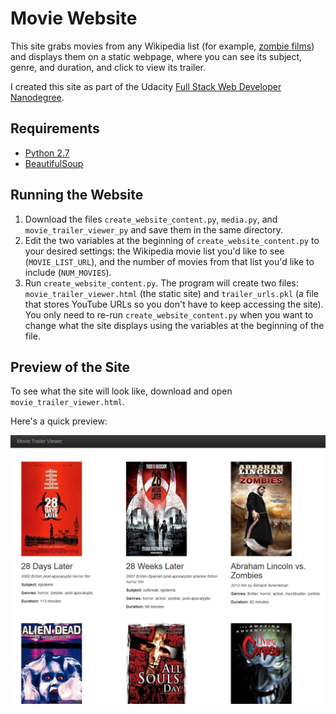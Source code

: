 # Movie Website
This site grabs movies from any Wikipedia list (for example, [zombie films](https://en.wikipedia.org/wiki/List_of_zombie_films)) and displays them on a static webpage, where you can see its subject, genre, and duration, and click to view its trailer.

I created this site as part of the Udacity [Full Stack Web Developer Nanodegree](https://www.udacity.com/course/full-stack-web-developer-nanodegree--nd004).

## Requirements
* [Python 2.7](https://www.python.org/downloads/)
* [BeautifulSoup](https://www.crummy.com/software/BeautifulSoup/bs4/doc/#installing-beautiful-soup)

## Running the Website
1. Download the files `create_website_content.py`, `media.py`, and `movie_trailer_viewer_py` and save them in the same directory.
2. Edit the two variables at the beginning of `create_website_content.py` to your desired settings: the Wikipedia movie list you'd like to see (`MOVIE_LIST_URL`), and the number of movies from that list you'd like to include (`NUM_MOVIES`).
3. Run `create_website_content.py`. The program will create two files: `movie_trailer_viewer.html` (the static site) and `trailer_urls.pkl` (a file that stores YouTube URLs so you don't have to keep accessing the site). You only need to re-run `create_website_content.py` when you want to change what the site displays using the variables at the beginning of the file.

## Preview of the Site
To see what the site will look like, download and open `movie_trailer_viewer.html`.

Here's a quick preview:

![Preview of the movie website](http://github.com/ahegel/udacity-full-stack-nanodegree/blob/master/1%20Movie%20Website/images/site.png?raw=true)
